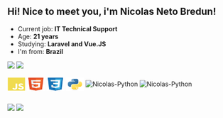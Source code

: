 ## Hi! Nice to meet you, i'm Nicolas Neto Bredun!
<ul>
  <li> Current job: <strong>IT Technical Support</strong></li>
  <li> Age: <strong>21 years</strong></li>
  <li> Studying: <strong>Laravel and Vue.JS</strong></li>
  <li> I'm from: <strong>Brazil</strong></li>
</ul>

<div>
  <img height="180em" src="https://github-readme-stats.vercel.app/api?username=nicolasnebredun&show_icons=true&theme=dark">
  <img height="180em" src="https://github-readme-stats.vercel.app/api/top-langs/?username=anuraghazra&hide_progress=true&theme=dark">
</div>

<div style="display: inline_block"><br>
  <img align="center" alt="Nicolas-Js" height="30" width="40" src="https://raw.githubusercontent.com/devicons/devicon/master/icons/javascript/javascript-plain.svg">
  <img align="center" alt="Nicolas-HTML" height="30" width="40" src="https://raw.githubusercontent.com/devicons/devicon/master/icons/html5/html5-original.svg">
  <img align="center" alt="Nicolas-CSS" height="30" width="40" src="https://raw.githubusercontent.com/devicons/devicon/master/icons/css3/css3-original.svg">
  <img align="center" alt="Nicolas-Python" height="30" width="40" src="https://raw.githubusercontent.com/devicons/devicon/master/icons/python/python-original.svg">
  <img align="center" alt="Nicolas-Python" height="30" width="40" src="https://cdn.jsdelivr.net/gh/devicons/devicon@latest/icons/laravel/laravel-original.svg" />
  <img align="center" alt="Nicolas-Python" height="30" width="40" src="https://cdn.jsdelivr.net/gh/devicons/devicon@latest/icons/vuejs/vuejs-original.svg" />
          
  
</div>

##
 
<div> 
  <a href = "mailto:nicolasd1545@gmail.com"><img src="https://img.shields.io/badge/-Gmail-%23333?style=for-the-badge&logo=gmail&logoColor=white" target="_blank"></a>
  <a href="https://www.linkedin.com/in/nicolas-neto-bredun/" target="_blank"><img src="https://img.shields.io/badge/-LinkedIn-%230077B5?style=for-the-badge&logo=linkedin&logoColor=white" target="_blank"></a> 
</div>
